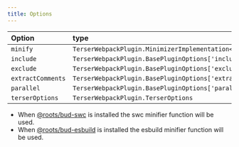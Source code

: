 ```yaml
---
title: Options
---
```


| Option            | type                                                         | Default                            |
| :---------------- | :----------------------------------------------------------- | :--------------------------------- |
| `minify`          | `TerserWebpackPlugin.MinimizerImplementation<TerserOptions>` | `TerserWebpackPlugin.terserMinify` |
| `include`         | `TerserWebpackPlugin.BasePluginOptions['include']`           | `undefined`                        |
| `exclude`         | `TerserWebpackPlugin.BasePluginOptions['exclude']`           | `undefined`                        |
| `extractComments` | `TerserWebpackPlugin.BasePluginOptions['extractComments']`   | `false`                            |
| `parallel`        | `TerserWebpackPlugin.BasePluginOptions['parallel']`          | `true`                             |
| `terserOptions`   | `TerserWebpackPlugin.TerserOptions`                          | `[object]`                         |

- When [@roots/bud-swc](https://bud.js.org/extensions/bud-swc) is installed the swc minifier function will be used.
- When [@roots/bud-esbuild](https://bud.js.org/extensions/bud-esbuild) is installed the esbuild minifier function will be used.
